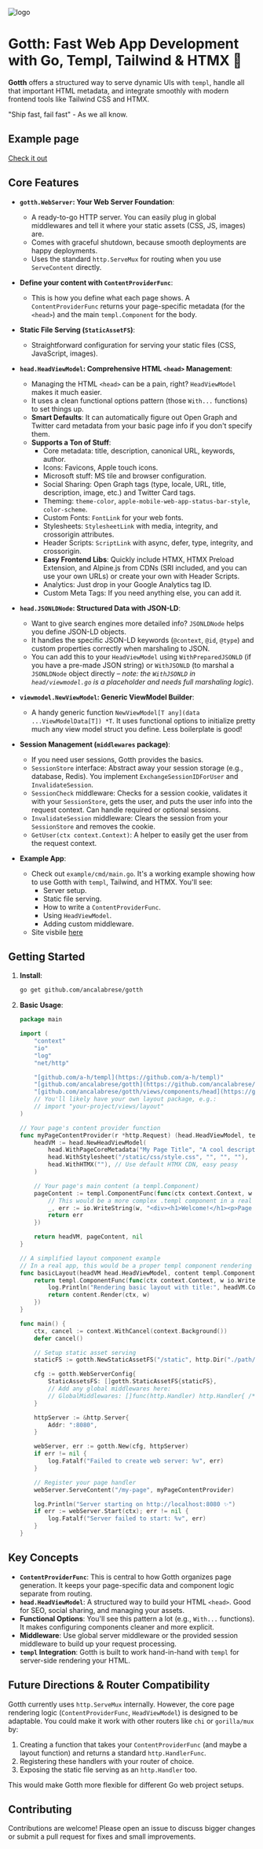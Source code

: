 ![logo](/assets/Gotth.svg)
# Gotth: Fast Web App Development with Go, Templ, Tailwind & HTMX 🚀

**Gotth** offers a structured way to serve dynamic UIs with `templ`, handle all that important HTML metadata, and integrate smoothly with modern frontend tools like Tailwind CSS and HTMX.

"Ship fast, fail fast" - As we all know.

## Example page
[Check it out](https://ancalabrese.github.io/gotth)

## Core Features

* **`gotth.WebServer`: Your Web Server Foundation**:
    * A ready-to-go HTTP server. You can easily plug in global middlewares and tell it where your static assets (CSS, JS, images) are.
    * Comes with graceful shutdown, because smooth deployments are happy deployments.
    * Uses the standard `http.ServeMux` for routing when you use `ServeContent` directly.

* **Define your content with `ContentProviderFunc`**:
    * This is how you define what each page shows. A `ContentProviderFunc` returns your page-specific metadata (for the `<head>`) and the main `templ.Component` for the body.


* **Static File Serving (`StaticAssetFS`)**:
    * Straightforward configuration for serving your static files (CSS, JavaScript, images).

* **`head.HeadViewModel`: Comprehensive HTML `<head>` Management**:
    * Managing the HTML `<head>` can be a pain, right? `HeadViewModel` makes it much easier.
    * It uses a clean functional options pattern (those `With...` functions) to set things up.
    * **Smart Defaults**: It can automatically figure out Open Graph and Twitter card metadata from your basic page info if you don't specify them.
    * **Supports a Ton of Stuff**:
        * Core metadata: title, description, canonical URL, keywords, author.
        * Icons: Favicons, Apple touch icons.
        * Microsoft stuff: MS tile and browser configuration.
        * Social Sharing: Open Graph tags (type, locale, URL, title, description, image, etc.) and Twitter Card tags.
        * Theming: `theme-color`, `apple-mobile-web-app-status-bar-style`, `color-scheme`.
        * Custom Fonts: `FontLink` for your web fonts.
        * Stylesheets: `StylesheetLink` with media, integrity, and crossorigin attributes.
        * Header Scripts: `ScriptLink` with async, defer, type, integrity, and crossorigin.
        * **Easy Frontend Libs**: Quickly include HTMX, HTMX Preload Extension, and Alpine.js from CDNs (SRI included, and you can use your own URLs) or create your own with Header Scripts.
        * Analytics: Just drop in your Google Analytics tag ID.
        * Custom Meta Tags: If you need anything else, you can add it.

* **`head.JSONLDNode`: Structured Data with JSON-LD**:
    * Want to give search engines more detailed info? `JSONLDNode` helps you define JSON-LD objects.
    * It handles the specific JSON-LD keywords (`@context`, `@id`, `@type`) and custom properties correctly when marshaling to JSON.
    * You can add this to your `HeadViewModel` using `WithPreparedJSONLD` (if you have a pre-made JSON string) or `WithJSONLD` (to marshal a `JSONLDNode` object directly – *note: the `WithJSONLD` in `head/viewmodel.go` is a placeholder and needs full marshaling logic*).

* **`viewmodel.NewViewModel`: Generic ViewModel Builder**:
    * A handy generic function `NewViewModel[T any](data ...ViewModelData[T]) *T`. It uses functional options to initialize pretty much any view model struct you define. Less boilerplate is good!

* **Session Management (`middlewares` package)**:
    * If you need user sessions, Gotth provides the basics.
    * `SessionStore` interface: Abstract away your session storage (e.g., database, Redis). You implement `ExchangeSessionIDForUser` and `InvalidateSession`.
    * `SessionCheck` middleware: Checks for a session cookie, validates it with your `SessionStore`, gets the user, and puts the user info into the request context. Can handle required or optional sessions.
    * `InvalidateSession` middleware: Clears the session from your `SessionStore` and removes the cookie.
    * `GetUser(ctx context.Context)`: A helper to easily get the user from the request context.

* **Example App**:
    * Check out `example/cmd/main.go`. It's a working example showing how to use Gotth with `templ`, Tailwind, and HTMX. You'll see:
        * Server setup.
        * Static file serving.
        * How to write a `ContentProviderFunc`.
        * Using `HeadViewModel`.
        * Adding custom middleware.
    * Site visbile [here](https://ancalabrese.github.io/gotth)

## Getting Started

1.  **Install**:
    ```bash
    go get github.com/ancalabrese/gotth
    ```

2.  **Basic Usage**:

    ```go
    package main

    import (
    	"context"
    	"io"
    	"log"
    	"net/http"

    	"[github.com/a-h/templ](https://github.com/a-h/templ)"
    	"[github.com/ancalabrese/gotth](https://github.com/ancalabrese/gotth)"
    	"[github.com/ancalabrese/gotth/views/components/head](https://github.com/ancalabrese/gotth/views/components/head)"
    	// You'll likely have your own layout package, e.g.:
    	// import "your-project/views/layout"
    )

    // Your page's content provider function
    func myPageContentProvider(r *http.Request) (head.HeadViewModel, templ.Component, error) {
    	headVM := head.NewHeadViewModel(
    		head.WithPageCoreMetadata("My Page Title", "A cool description of my page.", r.URL.Path),
    		head.WithStylesheet("/static/css/style.css", "", "", ""),
    		head.WithHTMX(""), // Use default HTMX CDN, easy peasy
    	)

    	// Your page's main content (a templ.Component)
    	pageContent := templ.ComponentFunc(func(ctx context.Context, w io.Writer) error {
    		// This would be a more complex .templ component in a real app
    		_, err := io.WriteString(w, "<div><h1>Welcome!</h1><p>Page content lives here.</p></div>")
    		return err
    	})

    	return headVM, pageContent, nil
    }

    // A simplified layout component example
    // In a real app, this would be a proper templ component rendering <html>, <head>, <body>, etc.
    func basicLayout(headVM head.HeadViewModel, content templ.Component) templ.Component {
        return templ.ComponentFunc(func(ctx context.Context, w io.Writer) error {
            log.Println("Rendering basic layout with title:", headVM.Core.Title) // Example of using headVM
            return content.Render(ctx, w)
        })
    }

    func main() {
    	ctx, cancel := context.WithCancel(context.Background())
    	defer cancel()

    	// Setup static asset serving
    	staticFS := gotth.NewStaticAssetFS("/static", http.Dir("./path/to/your/static/files")) // Update this path!

    	cfg := gotth.WebServerConfig{
    		StaticAssetsFS: []gotth.StaticAssetFS{staticFS},
    		// Add any global middlewares here:
    		// GlobalMiddlewares: []func(http.Handler) http.Handler{ /* your middleware */ },
    	}

    	httpServer := &http.Server{
    		Addr: ":8080",
    	}

    	webServer, err := gotth.New(cfg, httpServer)
    	if err != nil {
    		log.Fatalf("Failed to create web server: %v", err)
    	}

    	// Register your page handler
    	webServer.ServeContent("/my-page", myPageContentProvider)

    	log.Println("Server starting on http://localhost:8080 ✨")
    	if err := webServer.Start(ctx); err != nil {
    		log.Fatalf("Server failed to start: %v", err)
    	}
    }
    ```

## Key Concepts

* **`ContentProviderFunc`**: This is central to how Gotth organizes page generation. It keeps your page-specific data and component logic separate from routing.
* **`head.HeadViewModel`**: A structured way to build your HTML `<head>`. Good for SEO, social sharing, and managing your assets.
* **Functional Options**: You'll see this pattern a lot (e.g., `With...` functions). It makes configuring components cleaner and more explicit.
* **Middleware**: Use global server middleware or the provided session middleware to build up your request processing.
* **`templ` Integration**: Gotth is built to work hand-in-hand with `templ` for server-side rendering your HTML.

## Future Directions & Router Compatibility

Gotth currently uses `http.ServeMux` internally. However, the core page rendering logic (`ContentProviderFunc`, `HeadViewModel`) is designed to be adaptable. You could make it work with other routers like `chi` or `gorilla/mux` by:

1.  Creating a function that takes your `ContentProviderFunc` (and maybe a layout function) and returns a standard `http.HandlerFunc`.
2.  Registering these handlers with your router of choice.
3.  Exposing the static file serving as an `http.Handler` too.

This would make Gotth more flexible for different Go web project setups.

## Contributing
Contributions are welcome!
Please open an issue to discuss bigger changes or submit a pull request for fixes and small improvements.

